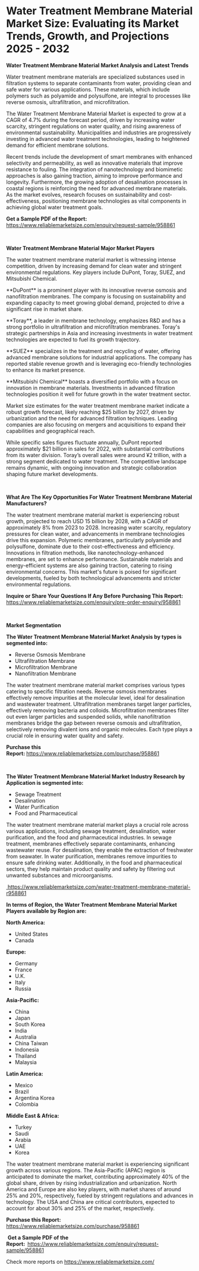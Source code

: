 <p><h1>Water Treatment Membrane Material Market Size: Evaluating its Market Trends, Growth, and Projections 2025 - 2032</h1></p><p><strong>Water Treatment Membrane Material Market Analysis and Latest Trends</strong></p>
<p><p>Water treatment membrane materials are specialized substances used in filtration systems to separate contaminants from water, providing clean and safe water for various applications. These materials, which include polymers such as polyamide and polysulfone, are integral to processes like reverse osmosis, ultrafiltration, and microfiltration. </p><p>The Water Treatment Membrane Material Market is expected to grow at a CAGR of 4.7% during the forecast period, driven by increasing water scarcity, stringent regulations on water quality, and rising awareness of environmental sustainability. Municipalities and industries are progressively investing in advanced water treatment technologies, leading to heightened demand for efficient membrane solutions. </p><p>Recent trends include the development of smart membranes with enhanced selectivity and permeability, as well as innovative materials that improve resistance to fouling. The integration of nanotechnology and biomimetic approaches is also gaining traction, aiming to improve performance and longevity. Furthermore, the growing adoption of desalination processes in coastal regions is reinforcing the need for advanced membrane materials. As the market evolves, research focuses on sustainability and cost-effectiveness, positioning membrane technologies as vital components in achieving global water treatment goals.</p></p>
<p><strong>Get a Sample PDF of the Report:&nbsp;</strong> <a href="https://www.reliablemarketsize.com/enquiry/request-sample/958861?utm_campaign=2442&utm_medium=2&utm_source=Github&utm_content=ia&utm_term=21032025&utm_id=water-treatment-membrane-material">https://www.reliablemarketsize.com/enquiry/request-sample/958861</a></p>
<p>&nbsp;</p>
<p><strong>Water Treatment Membrane Material Major Market Players</strong></p>
<p><p>The water treatment membrane material market is witnessing intense competition, driven by increasing demand for clean water and stringent environmental regulations. Key players include DuPont, Toray, SUEZ, and Mitsubishi Chemical. </p><p>**DuPont** is a prominent player with its innovative reverse osmosis and nanofiltration membranes. The company is focusing on sustainability and expanding capacity to meet growing global demand, projected to drive a significant rise in market share. </p><p>**Toray**, a leader in membrane technology, emphasizes R&D and has a strong portfolio in ultrafiltration and microfiltration membranes. Toray's strategic partnerships in Asia and increasing investments in water treatment technologies are expected to fuel its growth trajectory.</p><p>**SUEZ** specializes in the treatment and recycling of water, offering advanced membrane solutions for industrial applications. The company has reported stable revenue growth and is leveraging eco-friendly technologies to enhance its market presence.</p><p>**Mitsubishi Chemical** boasts a diversified portfolio with a focus on innovation in membrane materials. Investments in advanced filtration technologies position it well for future growth in the water treatment sector.</p><p>Market size estimates for the water treatment membrane market indicate a robust growth forecast, likely reaching $25 billion by 2027, driven by urbanization and the need for advanced filtration techniques. Leading companies are also focusing on mergers and acquisitions to expand their capabilities and geographical reach.</p><p>While specific sales figures fluctuate annually, DuPont reported approximately $21 billion in sales for 2022, with substantial contributions from its water division. Toray’s overall sales were around ¥2 trillion, with a strong segment dedicated to water treatment. The competitive landscape remains dynamic, with ongoing innovation and strategic collaboration shaping future market developments.</p></p>
<p>&nbsp;</p>
<p><strong>What Are The Key Opportunities For Water Treatment Membrane Material Manufacturers?</strong></p>
<p><p>The water treatment membrane material market is experiencing robust growth, projected to reach USD 15 billion by 2028, with a CAGR of approximately 8% from 2023 to 2028. Increasing water scarcity, regulatory pressures for clean water, and advancements in membrane technologies drive this expansion. Polymeric membranes, particularly polyamide and polysulfone, dominate due to their cost-effectiveness and efficiency. Innovations in filtration methods, like nanotechnology-enhanced membranes, are set to enhance performance. Sustainable materials and energy-efficient systems are also gaining traction, catering to rising environmental concerns. This market's future is poised for significant developments, fueled by both technological advancements and stricter environmental regulations.</p></p>
<p><strong>Inquire or Share Your Questions If Any Before Purchasing This Report:</strong> <a href="https://www.reliablemarketsize.com/enquiry/pre-order-enquiry/958861?utm_campaign=2442&utm_medium=2&utm_source=Github&utm_content=ia&utm_term=21032025&utm_id=water-treatment-membrane-material">https://www.reliablemarketsize.com/enquiry/pre-order-enquiry/958861</a></p>
<p>&nbsp;</p>
<p><strong>Market Segmentation</strong></p>
<p><strong>The Water Treatment Membrane Material Market Analysis by types is segmented into:</strong></p>
<p><ul><li>Reverse Osmosis Membrane</li><li>Ultrafiltration Membrane</li><li>Microfiltration Membrane</li><li>Nanofiltration Membrane</li></ul></p>
<p><p>The water treatment membrane material market comprises various types catering to specific filtration needs. Reverse osmosis membranes effectively remove impurities at the molecular level, ideal for desalination and wastewater treatment. Ultrafiltration membranes target larger particles, effectively removing bacteria and colloids. Microfiltration membranes filter out even larger particles and suspended solids, while nanofiltration membranes bridge the gap between reverse osmosis and ultrafiltration, selectively removing divalent ions and organic molecules. Each type plays a crucial role in ensuring water quality and safety.</p></p>
<p><strong>Purchase this Report:&nbsp;</strong><a href="https://www.reliablemarketsize.com/purchase/958861?utm_campaign=2442&utm_medium=2&utm_source=Github&utm_content=ia&utm_term=21032025&utm_id=water-treatment-membrane-material">https://www.reliablemarketsize.com/purchase/958861</a></p>
<p>&nbsp;</p>
<p><strong>The Water Treatment Membrane Material Market Industry Research by Application is segmented into:</strong></p>
<p><ul><li>Sewage Treatment</li><li>Desalination</li><li>Water Purification</li><li>Food and Pharmaceutical</li></ul></p>
<p><p>The water treatment membrane material market plays a crucial role across various applications, including sewage treatment, desalination, water purification, and the food and pharmaceutical industries. In sewage treatment, membranes effectively separate contaminants, enhancing wastewater reuse. For desalination, they enable the extraction of freshwater from seawater. In water purification, membranes remove impurities to ensure safe drinking water. Additionally, in the food and pharmaceutical sectors, they help maintain product quality and safety by filtering out unwanted substances and microorganisms.</p></p>
<p><a href="https://www.reliablemarketsize.com/water-treatment-membrane-material-r958861?utm_campaign=2442&utm_medium=2&utm_source=Github&utm_content=ia&utm_term=21032025&utm_id=water-treatment-membrane-material">&nbsp;https://www.reliablemarketsize.com/water-treatment-membrane-material-r958861</a></p>
<p><strong>In terms of Region, the Water Treatment Membrane Material Market Players available by Region are:</strong></p>
<p>
    <p> <strong> North America: </strong>
        <ul>
            <li>United States</li>
            <li>Canada</li>
        </ul>
        </p> 
    <p> <strong> Europe: </strong>
        <ul>
            <li>Germany</li>
            <li>France</li>
            <li>U.K.</li>
            <li>Italy</li>
            <li>Russia</li>
        </ul>
        </p> 
    <p> <strong> Asia-Pacific: </strong>
        <ul>
            <li>China</li>
            <li>Japan</li>
            <li>South Korea</li>
            <li>India</li>
            <li>Australia</li>
            <li>China Taiwan</li>
            <li>Indonesia</li>
            <li>Thailand</li>
            <li>Malaysia</li>
        </ul>
        </p> 
    <p> <strong> Latin America: </strong>
        <ul>
            <li>Mexico</li>
            <li>Brazil</li>
            <li>Argentina Korea</li>
            <li>Colombia</li>
        </ul>
        </p> 
    <p> <strong> Middle East & Africa: </strong>
        <ul>
            <li>Turkey</li>
            <li>Saudi</li>
            <li>Arabia</li>
            <li>UAE</li>
            <li>Korea</li>
        </ul>
    </p>
    </p>
<p><p>The water treatment membrane material market is experiencing significant growth across various regions. The Asia-Pacific (APAC) region is anticipated to dominate the market, contributing approximately 40% of the global share, driven by rising industrialization and urbanization. North America and Europe are also key players, with market shares of around 25% and 20%, respectively, fueled by stringent regulations and advances in technology. The USA and China are critical contributors, expected to account for about 30% and 25% of the market, respectively.</p></p>
<p><strong>Purchase this Report: </strong><a href="https://www.reliablemarketsize.com/purchase/958861?utm_campaign=2442&utm_medium=2&utm_source=Github&utm_content=ia&utm_term=21032025&utm_id=water-treatment-membrane-material">https://www.reliablemarketsize.com/purchase/958861</a></p>
<p>&nbsp;<strong>Get a Sample PDF of the Report:&nbsp;&nbsp;</strong><a href="https://www.reliablemarketsize.com/enquiry/request-sample/958861?utm_campaign=2442&utm_medium=2&utm_source=Github&utm_content=ia&utm_term=21032025&utm_id=water-treatment-membrane-material">https://www.reliablemarketsize.com/enquiry/request-sample/958861</a></p>
<p><strong></strong></p>
<p>Check more reports on <a href="https://www.reliablemarketsize.com/?utm_campaign=2442&utm_medium=2&utm_source=Github&utm_content=ia&utm_term=21032025&utm_id=water-treatment-membrane-material">https://www.reliablemarketsize.com/</a></p>